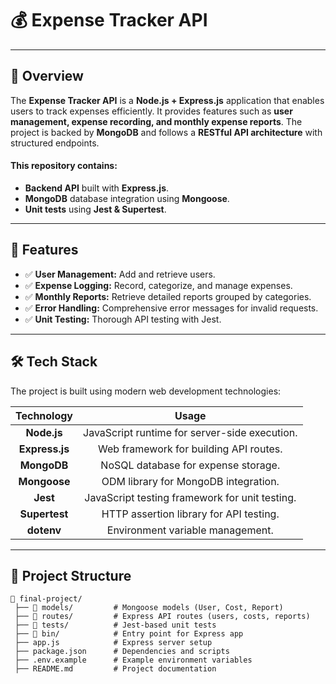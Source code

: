 # 💰 Expense Tracker API 

___

  ## 📌 Overview
The **Expense Tracker API** is a **Node.js + Express.js** application that enables users to track expenses efficiently.
It provides features such as **user management, expense recording, and monthly expense reports**.
The project is backed by **MongoDB** and follows a **RESTful API architecture** with structured endpoints.

#### This repository contains:

* **Backend API** built with **Express.js**.
* **MongoDB** database integration using **Mongoose**.
* **Unit tests** using **Jest & Supertest**.
  
___

## 🌟 Features
* ✅ **User Management:** Add and retrieve users.
* ✅ **Expense Logging:** Record, categorize, and manage expenses.
* ✅ **Monthly Reports:** Retrieve detailed reports grouped by categories.
* ✅ **Error Handling:** Comprehensive error messages for invalid requests.
* ✅ **Unit Testing:** Thorough API testing with Jest.

---

## 🛠️ Tech Stack
The project is built using modern web development technologies:

| Technology | Usage |
|:----------:|:----------:|
| **Node.js**|JavaScript runtime for server-side execution. |
| **Express.js** |Web framework for building API routes. |
| **MongoDB**	|NoSQL database for expense storage. |
| **Mongoose** |ODM library for MongoDB integration. |
| **Jest** |JavaScript testing framework for unit testing. |
| **Supertest** |HTTP assertion library for API testing. |
| **dotenv** |Environment variable management. |

---

## 📂 Project Structure
```
📂 final-project/
 ├── 📁 models/         # Mongoose models (User, Cost, Report)
 ├── 📁 routes/         # Express API routes (users, costs, reports)
 ├── 📁 tests/          # Jest-based unit tests
 ├── 📁 bin/            # Entry point for Express app
 ├── app.js            # Express server setup
 ├── package.json      # Dependencies and scripts
 ├── .env.example      # Example environment variables
 ├── README.md         # Project documentation
```


